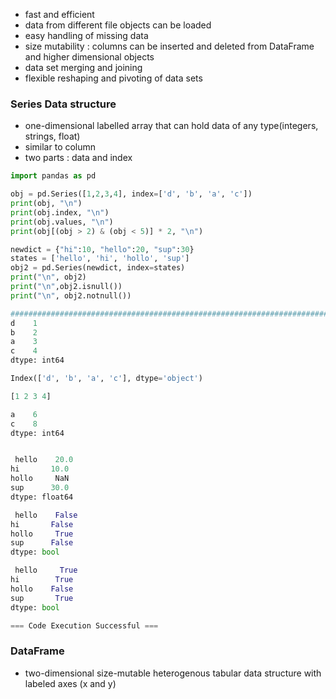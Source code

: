 - fast and efficient
- data from different file objects can be loaded
- easy handling of missing data
- size mutability : columns can be inserted and deleted from DataFrame and higher dimensional objects
- data set merging and joining
- flexible reshaping and pivoting of data sets

### Series Data structure
- one-dimensional labelled array that can hold data of any type(integers, strings, float) 
- similar to column
- two parts : data and index

```python
import pandas as pd

obj = pd.Series([1,2,3,4], index=['d', 'b', 'a', 'c'])
print(obj, "\n")
print(obj.index, "\n")
print(obj.values, "\n")
print(obj[(obj > 2) & (obj < 5)] * 2, "\n")

newdict = {"hi":10, "hello":20, "sup":30}
states = ['hello', 'hi', 'hollo', 'sup'] 
obj2 = pd.Series(newdict, index=states)
print("\n", obj2)
print("\n",obj2.isnull())
print("\n", obj2.notnull())

##################################################################################
d    1
b    2
a    3
c    4
dtype: int64 

Index(['d', 'b', 'a', 'c'], dtype='object') 

[1 2 3 4] 

a    6
c    8
dtype: int64 


 hello    20.0
hi       10.0
hollo     NaN
sup      30.0
dtype: float64

 hello    False
hi       False
hollo     True
sup      False
dtype: bool

 hello     True
hi        True
hollo    False
sup       True
dtype: bool

=== Code Execution Successful ===
```

### DataFrame
- two-dimensional size-mutable heterogenous tabular data structure with labeled axes (x and y)